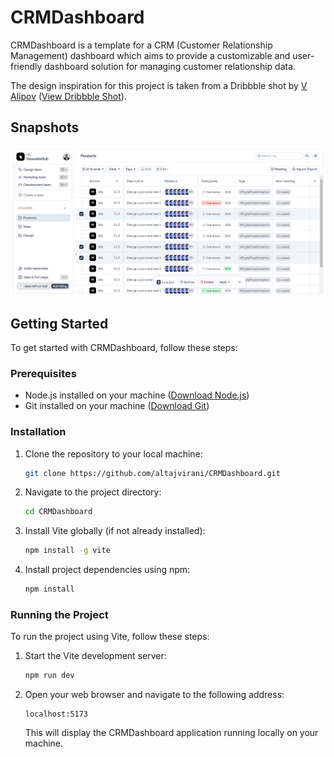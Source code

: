 # CRMDashboard

CRMDashboard is a template for a CRM (Customer Relationship Management) dashboard which aims to provide a customizable and user-friendly dashboard solution for managing customer relationship data.

The design inspiration for this project is taken from a Dribbble shot by [V Alipov](https://dribbble.com/alipov) ([View Dribbble Shot](https://dribbble.com/shots/23465580-CRM-Saas-Innovate-Hub)).

## Snapshots

![image](https://raw.githubusercontent.com/altajvirani/CRMDashboard/main/snapshot.png)

## Getting Started

To get started with CRMDashboard, follow these steps:

### Prerequisites

- Node.js installed on your machine ([Download Node.js](https://nodejs.org/))
- Git installed on your machine ([Download Git](https://git-scm.com/))

### Installation

1. Clone the repository to your local machine:

   ```bash
   git clone https://github.com/altajvirani/CRMDashboard.git
   ```

2. Navigate to the project directory:

   ```bash
   cd CRMDashboard
   ```

3. Install Vite globally (if not already installed):

   ```bash
   npm install -g vite
   ```

4. Install project dependencies using npm:

   ```bash
   npm install
   ```

### Running the Project

To run the project using Vite, follow these steps:

1. Start the Vite development server:

   ```bash
   npm run dev
   ```

2. Open your web browser and navigate to the following address:

   ```
   localhost:5173
   ```

   This will display the CRMDashboard application running locally on your machine.
